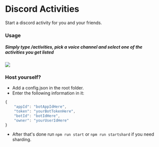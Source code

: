 # Discord Activities
Start a discord activity for you and your friends.

### Usage

##### Simply type /activities, pick a voice channel and select one of the activities you get listed

<img src="https://i.imgur.com/woYzQD9.png">


### Host yourself?
- Add a config.json in the root folder.
- Enter the following information in it:

```js
{
    "appId": "botAppIdHere",
    "token": "yourBotTokenHere",
    "botId": "botIdHere",
    "owner": "yourUserIdHere"
}
```
- After that's done run ``npm run start`` or ``npm run startshard`` if you need sharding.
